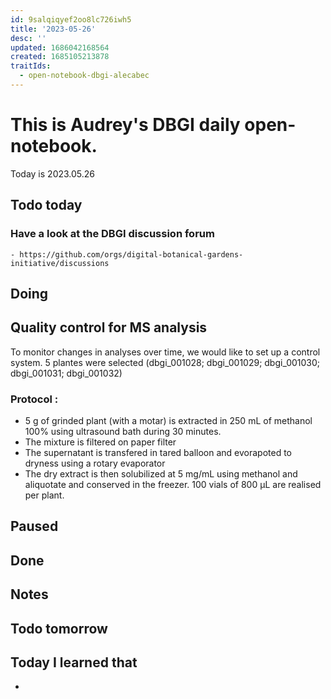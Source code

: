 ```yaml
---
id: 9salqiqyef2oo8lc726iwh5
title: '2023-05-26'
desc: ''
updated: 1686042168564
created: 1685105213878
traitIds:
  - open-notebook-dbgi-alecabec
---
```



# This is Audrey's DBGI daily open-notebook.

Today is 2023.05.26

## Todo today

### Have a look at the DBGI discussion forum
    - https://github.com/orgs/digital-botanical-gardens-initiative/discussions

###
###

## Doing

## Quality control for MS analysis
To monitor changes in analyses over time, we would like to set up a control system. 5 plantes were selected (dbgi_001028; dbgi_001029; dbgi_001030; dbgi_001031; dbgi_001032)

### Protocol : 
- 5 g of grinded plant (with a motar) is extracted in 250 mL of methanol 100% using ultrasound bath during 30 minutes. 
- The mixture is filtered on paper filter  
- The supernatant is transfered in tared balloon and evorapoted to dryness using a rotary evaporator 
- The dry extract is then solubilized at 5 mg/mL using methanol and aliquotate and conserved in the freezer. 100 vials of 800 µL are realised per plant. 
## Paused

## Done

## Notes

## Todo tomorrow

###
###
###


## Today I learned that

- 